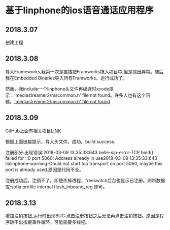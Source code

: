 # 基于linphone的ios语音通话应用程序
## 2018.3.07
创建工程
## 2018.3.08
导入Frameworks,我第一次是直接把Framworks拖入项目中,但是抛出异常。随后我在Embedded Binaries导入所有Framworks。运行成功了。

然而，我include一个linphone头文件再编译时xcode提示：'mediastreamer2/mscommon.h' file not found。许多人也有这个问题。['mediastreamer2/mscommon.h' file not found](https://github.com/BelledonneCommunications/linphone-iphone/issues/311)

## 2018.3.09	

GitHub上面有相关项目[LINK](https://github.com/BelledonneCommunications/linphone-iphone) 	

根据上面链接提示，导入头文件。成功。build success.

注册部分:出现错误:2018-03-09 13:35:33:643 belle-sip-error-TCP bind() failed for ::0 port 5060: Address already in use2018-03-09 13:35:33:643 liblinphone-warning-Could not start tcp transport on port 5060, maybe this port is already used.原因是代码不全。

注册成功后，注销不了。即使杀掉进程，freeswitch后台也显示已注册。刷新数据库:sofia profile internal flush_inbound_reg 即可。
## 2018.3.13
增加注销按钮,运行时出现BUG:点击注册按钮之后无法再点击注销按钮。原因是程序跳不出按键事件循环。可能需要多线程。
